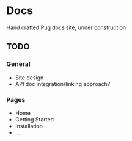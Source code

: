 # Docs

Hand crafted Pug docs site, under construction


## TODO


### General
- Site design
- API doc integration/linking approach?


### Pages
- Home
- Getting Started
- Installation
- ...
